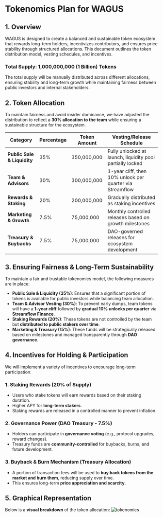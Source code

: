 # Tokenomics Plan for WAGUS

## 1. Overview
WAGUS is designed to create a balanced and sustainable token ecosystem that rewards long-term holders, incentivizes contributors, and ensures price stability through structured allocations. This document outlines the token distribution model, vesting schedules, and incentives.

### Total Supply: **1,000,000,000 (1 Billion) Tokens**
The total supply will be manually distributed across different allocations, ensuring stability and long-term growth while maintaining fairness between public investors and internal stakeholders.

## 2. Token Allocation
To maintain fairness and avoid insider dominance, we have adjusted the distribution to reflect a **30% allocation to the team** while ensuring a sustainable structure for the ecosystem.

| **Category**               | **Percentage** | **Token Amount**  | **Vesting/Release Schedule** |
|---------------------------|--------------|----------------|--------------------------------|
| **Public Sale & Liquidity** | 35%          | 350,000,000    | Fully unlocked at launch, liquidity pool partially locked |
| **Team & Advisors**       | 30%          | 300,000,000    | 1-year cliff, then 10% unlock per quarter via Streamflow |
| **Rewards & Staking**     | 20%          | 200,000,000    | Gradually distributed as staking incentives |
| **Marketing & Growth**    | 7.5%         | 75,000,000     | Monthly controlled releases based on growth milestones |
| **Treasury & Buybacks**   | 7.5%         | 75,000,000     | DAO-governed releases for ecosystem development |

## 3. Ensuring Fairness & Long-Term Sustainability
To maintain a fair and trustable tokenomics model, the following measures are in place:

- **Public Sale & Liquidity (35%)**: Ensures that a significant portion of tokens is available for public investors while balancing team allocation.
- **Team & Advisor Vesting (30%)**: To prevent early dumps, team tokens will have a **1-year cliff** followed by **gradual 10% unlocks per quarter** via **Streamflow Finance**.
- **Staking Rewards (20%)**: These tokens are not controlled by the team but **distributed to public stakers over time**.
- **Marketing & Treasury (15%)**: These funds will be strategically released based on milestones and managed transparently through **DAO governance**.

## 4. Incentives for Holding & Participation
We will implement a variety of incentives to encourage long-term participation:

### 1. Staking Rewards (20% of Supply)
- Users who stake tokens will earn rewards based on their staking duration.
- Higher APY for **long-term stakers**.
- Staking rewards are released in a controlled manner to prevent inflation.

### 2. Governance Power (DAO Treasury - 7.5%)
- Holders can participate in **governance voting** (e.g., protocol upgrades, reward changes).
- Treasury funds are **community-controlled** for buybacks, burns, and future development.

### 3. Buyback & Burn Mechanism (Treasury Allocation)
- A portion of transaction fees will be used to **buy back tokens from the market and burn them**, reducing supply over time.
- This ensures long-term **price appreciation and scarcity**.

## 5. Graphical Representation
Below is a **visual breakdown** of the token allocation:
![tokenomics](https://github.com/user-attachments/assets/119a19ca-e7d7-44d4-8863-9761cdd35d25)

